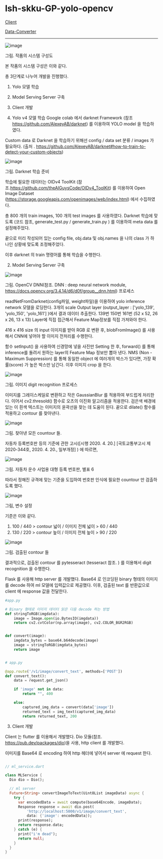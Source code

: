 # lsh-skku-GP-yolo-opencv

[Client](https://github.com/SangHoo-c/lsh-skku-GP-client)


[Data-Converter](https://github.com/theAIGuysCode/OIDv4_ToolKit)



---------





![image](https://user-images.githubusercontent.com/59246354/134623931-302d64d0-74b4-47f1-a845-92f6c723858c.png)


 
그림. 작품의 시스템 구성도 

본 작품의 시스템 구성은 이와 같다. 

총 3단계로 나누어 개발을 진행했다. 

1. Yolo 모델 학습 
2. Model Serving Server 구축 
3. Client 개발 


1. Yolo v4 모델 학습 
Google colab 에서 darknet Framework (참조 https://github.com/AlexeyAB/darknet) 를 이용하여 YOLO model 을 학습하였다. 

Custom data 로 Darknet 을 학습하기 위해선 config / data set 분류 / images 가 필요하다. (출처 . https://github.com/AlexeyAB/darknet#how-to-train-to-detect-your-custom-objects)

![image](https://user-images.githubusercontent.com/59246354/134623861-be787233-9b8a-4e49-ba8e-f8aea0cf01f8.png)
 
그림. Darknet 학습 준비 



학습에 필요한 데이터는 OIDv4 ToolKit (참조.https://github.com/theAIGuysCode/OIDv4_ToolKit) 를 이용하여 Open Image Dataset (https://storage.googleapis.com/openimages/web/index.html) 에서 수집하였다. 

총 800 개의 train images, 100 개의 test images 를 사용하였다. 
Darknet 학습에 맞도록 (코드 참조, generate_test.py / generate_train.py ) 를 이용하여 meta data 를 설정해주었다. 

끝으로 미리 작성되어 있는 config file, obj.data 및 obj.names 을 나의 class 가 하나인 상황에 맞도록 조정해주었다. 

이후 darknet 의 train 명령어를 통해 학습을 수행한다. 

 



2. Model Serving Server 구축 


![image](https://user-images.githubusercontent.com/59246354/134623877-33a51371-f1ec-4fa9-83dc-1b8069626f39.png)


 
그림. OpenCV DNN(참조. DNN : deep neural network module, https://docs.opencv.org/3.4.14/d6/d0f/group__dnn.html) 프로세스 


readNetFromDarknet(config파일, weight파일)을 이용하여 yolo inference network 모델을 로딩한다. 3개의 scale Output layer (output_layer : ['yolo_139', 'yolo_150', 'yolo_161'] )에서 결과 데이터 추출한다. 139번 150번 161번 (52 x 52, 26 x 26, 13 x 13) Layer에 직접 접근해서 Feature Map정보를 직접 가져와야 한다. 

416 x 416 size 의 input 이미지를 받아 RGB 로 변환 후,  blobFromImage() 를 사용해서 CNN에 넣어야 할 이미지 전처리를 수행한다. 

함수 setInput() 을 사용하여 신경망에 넣을 사진만 Setting 한 후, forward() 를 통해 inference를 돌려서 원하는 layer의 Feature Map 정보만 뽑아 낸다. NMS (Non - Maximum Suppression) 를 통해 동일한 object 에 여러개의 박스가 있다면, 가장 확률(score) 가 높은 박스만 남긴다. 이후 이미지 crop 을 한다. 



 ![image](https://user-images.githubusercontent.com/59246354/134623974-39c93ab3-5377-42b9-9ca1-8b0228492ec1.png)


그림. 이미지 digit recognition 프로세스

이미지를 그레이스케일로 변환하고 작은 GaussianBlur 를 적용하여 부드럽게 처리한다. 이어서 cv2.thresold() 함수로 오츠의 이진화 알고리즘을 적용한다. 검은색 배경에 있는 이 흰색 텍스트는 이미지의 윤곽선을 찾는 데 도움이 된다. 끝으로 dilate() 함수를 적용하고 contour 를 찾아낸다. 

 
 ![image](https://user-images.githubusercontent.com/59246354/134623993-83cd2f0a-8959-4bb6-8c09-deebf7c6b464.png)


그림. 찾아낸 모든 countour 들.


자동차 등록번호판 등의 기준에 관한 고시([시행 2020. 4. 20.] [국토교통부고시 제2020-344호, 2020. 4. 20., 일부개정] ) 에 따르면, 
 
 
 ![image](https://user-images.githubusercontent.com/59246354/134624007-b64d4fe6-af8a-48c4-b8c9-3cf78f82a8dd.png)

그림. 자동차 운수 사업용 대형 등록 번호판, 별표 6

따라서 정해진 규격에 맞는 기준을 도입하여 번호판 인식에 필요한 countour 만 검출하도록 했다. 


 ![image](https://user-images.githubusercontent.com/59246354/134624017-b5e89734-f619-4c95-94b2-cda3d917dc68.png)

그림, 변수 설정 


기준은 이와 같다. 
1. 100 / 440 >   contour 넓이 / 이미지 전체 넓이 > 60 / 440
2. 130 / 220 > contour 높이 / 이미지 전체 높이 > 90 / 220



![image](https://user-images.githubusercontent.com/59246354/134624028-eb0138f1-7390-4fed-889e-77ec44670c37.png)

 
그림. 검출된 contour 들 

결과적으로, 검출된 contour 를 pytesseract (tesseract 참조. ) 를 이용해서 digit recognition 을 수행한다.

Flask 를 사용해 http server 를 개발했다. 
Base64 로 인코딩된 binary 형태의 이미지를 decode 하여 ml 모델에 입력값으로 제공했다. 이후, 검출된 text 를 반환값으로 client 에 response 값을 전달한다. 


```python
#app.py

# Binary 형태로 이미지 데이터 읽은 다음 decode 하는 방법
def stringToRGB(imgdata):
    image = Image.open(io.BytesIO(imgdata))
    return cv2.cvtColor(np.array(image), cv2.COLOR_BGR2RGB)


def convert(image):
    imgdata_bytes = base64.b64decode(image)
    image = stringToRGB(imgdata_bytes)
    return image
```

```python

# app.py

@app.route('/v1/image/convert_text', methods=['POST'])
def convert_text():
    data = request.get_json()

    if 'image' not in data:
        return "", 400

    else:
        captured_img_data = convert(data['image'])
        returned_text = img_text(captured_img_data)
        return returned_text, 200


```



3. Client 개발 

Client 는 flutter 를 이용해서 개발했다. 
Dio 모듈(참조. https://pub.dev/packages/dio)을 사용,  http   client 를 개발했다. 

 
이미지를 Base64 로 encoding 하여 http 헤더에 넣어서 server 에 request 한다. 

```dart

// ml_service.dart

class MLService {
  Dio dio = Dio();

  // ml server
  Future<String> convertImageToText(Uint8List imageData) async {
    try {
      var encodedData = await compute(base64Encode, imageData);
      Response response = await dio.post(
          'http://localhost:5000/v1/image/convert_text',
          data: {'image': encodedData});
      print(response);
      return response.data;
    } catch (e) {
      print("i'm dead");
      return null;
    }
  }
}

```
